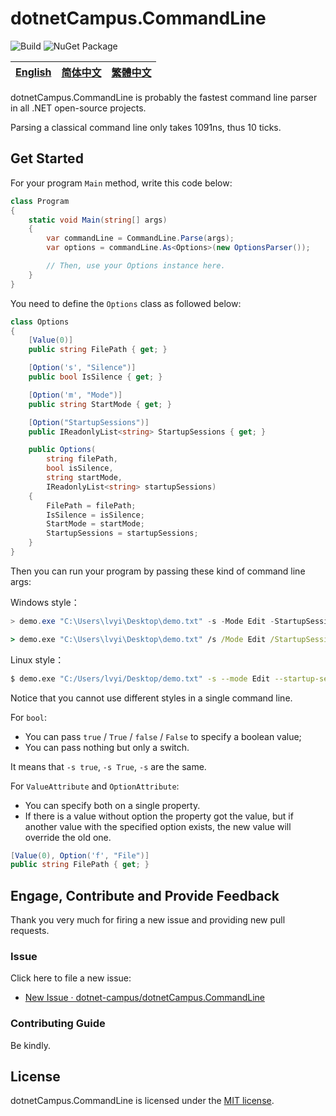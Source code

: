 # dotnetCampus.CommandLine

![Build](https://github.com/dotnet-campus/dotnetCampus.CommandLine/workflows/.NET%20Build/badge.svg)  ![NuGet Package](https://github.com/dotnet-campus/dotnetCampus.CommandLine/workflows/NuGet%20Publish/badge.svg)

[English][en]|[简体中文][zh-chs]|[繁體中文][zh-cht]
-|-|-

[en]: /README.md
[zh-chs]: /docs/zh-chs/README.md
[zh-cht]: /docs/zh-cht/README.md

dotnetCampus.CommandLine is probably the fastest command line parser in all .NET open-source projects.

Parsing a classical command line only takes 1091ns, thus 10 ticks.

## Get Started

For your program `Main` method, write this code below:

```csharp
class Program
{
    static void Main(string[] args)
    {
        var commandLine = CommandLine.Parse(args);
        var options = commandLine.As<Options>(new OptionsParser());

        // Then, use your Options instance here.
    }
}
```

You need to define the `Options` class as followed below:

```csharp
class Options
{
    [Value(0)]
    public string FilePath { get; }

    [Option('s', "Silence")]
    public bool IsSilence { get; }

    [Option('m', "Mode")]
    public string StartMode { get; }

    [Option("StartupSessions")]
    public IReadonlyList<string> StartupSessions { get; }

    public Options(
        string filePath,
        bool isSilence,
        string startMode,
        IReadonlyList<string> startupSessions)
    {
        FilePath = filePath;
        IsSilence = isSilence;
        StartMode = startMode;
        StartupSessions = startupSessions;
    }
}
```

Then you can run your program by passing these kind of command line args:

Windows style：

```powershell
> demo.exe "C:\Users\lvyi\Desktop\demo.txt" -s -Mode Edit -StartupSessions A B C
```

```cmd
> demo.exe "C:\Users\lvyi\Desktop\demo.txt" /s /Mode Edit /StartupSessions A B C
```

Linux style：

```bash
$ demo.exe "C:/Users/lvyi/Desktop/demo.txt" -s --mode Edit --startup-sessions A B C
```

Notice that you cannot use different styles in a single command line.

For `bool`:

- You can pass `true` / `True` / `false` / `False` to specify a boolean value;
- You can pass nothing but only a switch.

It means that `-s true`, `-s True`, `-s` are the same.

For `ValueAttribute` and `OptionAttribute`:

- You can specify both on a single property.
- If there is a value without option the property got the value, but if another value with the specified option exists, the new value will override the old one.

```csharp
[Value(0), Option('f', "File")]
public string FilePath { get; }
```

## Engage, Contribute and Provide Feedback

Thank you very much for firing a new issue and providing new pull requests.

### Issue

Click here to file a new issue:

- [New Issue · dotnet-campus/dotnetCampus.CommandLine](https://github.com/dotnet-campus/dotnetCampus.CommandLine/issues/new)

### Contributing Guide

Be kindly.

## License

dotnetCampus.CommandLine is licensed under the [MIT license](/LICENSE).
